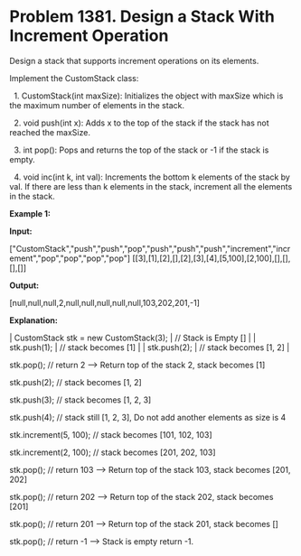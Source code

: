 # Problem 1381. Design a Stack With Increment Operation
<body>
<p>Design a stack that supports increment operations on its elements.</p>
<p>Implement the CustomStack class:</p>
<p>&nbsp;&nbsp;1. CustomStack(int maxSize): Initializes the object with maxSize which is the maximum number of elements in the stack.</p>
<p>&nbsp;&nbsp;2. void push(int x): Adds x to the top of the stack if the stack has not reached the maxSize.</p>
<p>&nbsp;&nbsp;3. int pop(): Pops and returns the top of the stack or -1 if the stack is empty.</p>
<p>&nbsp;&nbsp;4. void inc(int k, int val): Increments the bottom k elements of the stack by val. If there are less than k elements in the stack, increment all the elements in the stack.</p>

<p><b>Example 1:</b></p>
<p><b>Input:</b></p>
<p>["CustomStack","push","push","pop","push","push","push","increment","increment","pop","pop","pop","pop"]
[[3],[1],[2],[],[2],[3],[4],[5,100],[2,100],[],[],[],[]]</p>
<p><b>Output:</b></p>
<p>[null,null,null,2,null,null,null,null,null,103,202,201,-1]</p>
<p><b>Explanation:</b></p>
| CustomStack stk = new CustomStack(3); | // Stack is Empty [] |
| stk.push(1); |                         // stack becomes [1] |
| stk.push(2);  |                      // stack becomes [1, 2] |

stk.pop();                            // return 2 --> Return top of the stack 2, stack becomes [1]

stk.push(2);                          // stack becomes [1, 2]

stk.push(3);                          // stack becomes [1, 2, 3]

stk.push(4);                          // stack still [1, 2, 3], Do not add another elements as size is 4

stk.increment(5, 100);                // stack becomes [101, 102, 103]

stk.increment(2, 100);                // stack becomes [201, 202, 103]

stk.pop();                            // return 103 --> Return top of the stack 103, stack becomes [201, 202]

stk.pop();                            // return 202 --> Return top of the stack 202, stack becomes [201]

stk.pop();                            // return 201 --> Return top of the stack 201, stack becomes []

stk.pop();                            // return -1 --> Stack is empty return -1.
</body>

